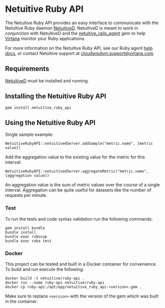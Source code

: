 Netuitive Ruby API
===================

The Netuitive Ruby API provides an easy interface to communicate with the Netuitive Ruby daemon [NetuitiveD](https://rubygems.org/gems/netuitived). NetuitiveD is meant to work in conjunction with NetuitiveD and the [netuitive_rails_agent](https://rubygems.org/gems/netuitive_rails_agent) gem to help [Virtana](https://www.virtana.com/products/cloudwisdom/) monitor your Ruby applications.

For more information on the Netuitive Ruby API, see our Ruby agent [help docs](https://docs.virtana.com/en/ruby-agent.html), or contact Netuitive support at [cloudwisdom.support@virtana.com](mailto:cloudwisdom.support@virtana.com).

Requirements
-------------

[NetuitiveD](https://github.com/Netuitive/netuitived) must be installed and running.

Installing the Netuitive Ruby API
----------------------------------

`gem install netuitive_ruby_api`

Using the Netuitive Ruby API
-----------------------------

Single sample example:

    NetuitiveRubyAPI::netuitivedServer.addSample("metric.name", [metric value])

Add the aggregation value to the existing value for the metric for this interval:

    NetuitiveRubyAPI::netuitivedServer.aggregateMetric("metric.name", [aggregation value])

An aggregation value is the sum of metric values over the course of a single interval. Aggregation can be quite useful for datasets like the number of requests per minute.

### Test

To run the tests and code syntax validation run the following commands:

```
gem install bundle
bundle install
bundle exec rubocop
bundle exec rake test
```

### Docker

This project can be tested and built in a Docker container for convenience. To build and run execute the following:

```
docker build -t netuitive/ruby-api .
docker run --name ruby-api netuitive/ruby-api
docker cp ruby-api:/opt/app/netuitive_ruby_api-<version>.gem .
```

Make sure to replace `<version>` with the version of the gem which was built in the container.

